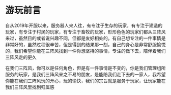 # 游玩前言
自从2019年开服以来，服务器人来人往，有专注于生存的玩家，有专注于建造的玩家，有专注于村民的玩家，有专注于畜牧的玩家，形形色色的玩家们都从三阵风来过，虽然目的或者说兴趣不同，但都是友好相处的。有自己想专注的一件事情是非常好的，虽然过程很辛苦，但是得到的结果那一刻，自己的身心是非常舒服愉悦的，我们希望你能在三阵风找到一件你想坚持的事情，专注的做下去，陪伴着我们三阵风走的更久

在我们三阵风，你可以是任何角色，但是有一件事情是不变的，你是我们管理组所服务的玩家，是我们三阵风来之不易的朋友，是能陪我们走下去的一家人，我希望你能在我们三阵风玩的开心，玩的愉快，我们的宗旨就是服务于玩家，让玩家能在我们三阵风里找到归属感